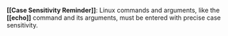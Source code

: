 **[[Case Sensitivity Reminder]]**: Linux commands and arguments, like the **[[echo]]** command and its arguments, must be entered with precise case sensitivity.
